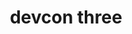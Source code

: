 ﻿---
number: 3
title: devcon three
description: "In many ways, Devcon 3 was a celebration held around 'Dio de Los Muertos' and Halloween in Cancun, Mexico in October of 2016. It was the largest ever Ethereum gathering at the time, with just under 2000 attending in a year of unprecedented growth in terms of network use, adoption and progress."
location: "Cancún, Mexico"
startDate: 2017-11-01
endDate: 2017-11-04
imageUrl: /assets/uploads/devcon/dc3.png
---